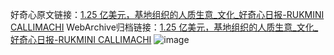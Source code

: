 好奇心原文链接：[1.25 亿美元，基地组织的人质生意_文化_好奇心日报-RUKMINI CALLIMACHI](https://www.qdaily.com/articles/1699.html)
WebArchive归档链接：[1.25 亿美元，基地组织的人质生意_文化_好奇心日报-RUKMINI CALLIMACHI](http://web.archive.org/web/20190623150003/https://www.qdaily.com/articles/1699.html)
![image](http://ww3.sinaimg.cn/large/007d5XDply1g3v4kpl93ij30u0by54qs)
